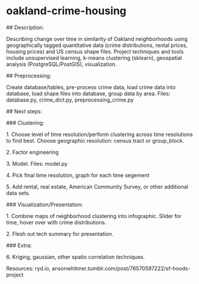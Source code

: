 # oakland-crime-housing
<p>
## Description:
<p>
Describing change over time in similarity of Oakland neighborhoods using geographically tagged quantitative data (crime distributions, rental prices, housing prices) and US census shape files. Project techniques and tools include unsupervised learning, k-means clustering (sklearn), geospatial analysis (PostgreSQL/PostGIS), visualization.
<p>
## Preprocessing:
<p>
Create database/tables, pre-process crime data, load crime data into database, load shape files into database, group data by area. Files: database.py, crime_dict.py, preprocessing_crime.py
<p>
## Next steps:
<p>
### Clustering:
<p>
1. Choose level of time resolution/perform clustering across time resolutions to find best. Choose geographic resolution: census tract or group_block.
<p>
2. Factor engineering
<p>
3. Model. Files: model.py
<p>
4. Pick final time resolution, graph for each time segement
<p>
5. Add rental, real estate, American Community Survey, or other additional data sets.
<p>
### Visualization/Presentation:
<p>
1. Combine maps of neighborhood clustering into infographic. Slider for time, hover over with crime distributions.
<p>
2. Flesh out tech summary for presentation.
<p>
### Extra:
<p>
6. Kriging, gaussian, other spatio correlation techniques.
<p>
Resources: ryd.io, ansonwhitmer.tumblr.com/post/76570597222/sf-hoods-project
